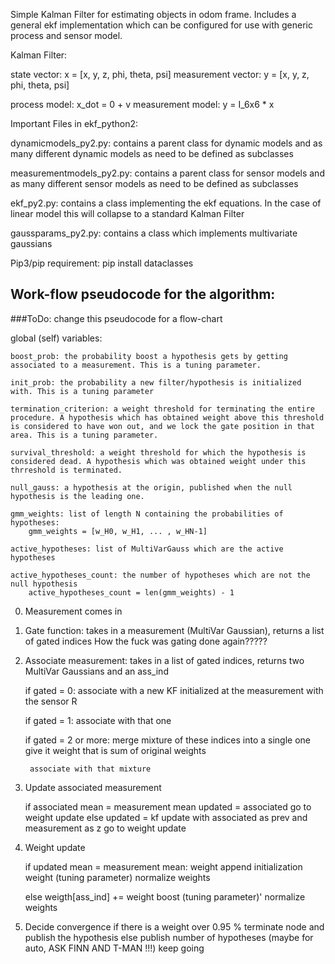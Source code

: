 Simple Kalman Filter for estimating objects in odom frame. Includes a general ekf implementation which can be configured for
use with generic process and sensor model.

Kalman Filter:

state vector:       x = [x, y, z, phi, theta, psi]
measurement vector: y = [x, y, z, phi, theta, psi]

process model:     x_dot = 0 + v
measurement model: y = I_6x6 * x


Important Files in ekf_python2:

dynamicmodels_py2.py: contains a parent class for dynamic models and as many different dynamic models as need to be defined 
as subclasses

measurementmodels_py2.py: contains a parent class for sensor models and as many different sensor models as need to be defined 
as subclasses

ekf_py2.py: contains a class implementing the ekf equations. In the case of linear model this will collapse to a standard Kalman Filter

gaussparams_py2.py: contains a class which implements multivariate gaussians

Pip3/pip requirement:
pip install dataclasses



## Work-flow pseudocode for the algorithm:
###ToDo: change this pseudocode for a flow-chart

global (self) variables:

    boost_prob: the probability boost a hypothesis gets by getting associated to a measurement. This is a tuning parameter.

    init_prob: the probability a new filter/hypothesis is initialized with. This is a tuning parameter

    termination_criterion: a weight threshold for terminating the entire procedure. A hypothesis which has obtained weight above this threshold is considered to have won out, and we lock the gate position in that area. This is a tuning parameter.

    survival_threshold: a weight threshold for which the hypothesis is considered dead. A hypothesis which was obtained weight under this thrreshold is terminated.
    
    null_gauss: a hypothesis at the origin, published when the null hypothesis is the leading one.

    gmm_weights: list of length N containing the probabilities of hypotheses:
        gmm_weights = [w_H0, w_H1, ... , w_HN-1]
    
    active_hypotheses: list of MultiVarGauss which are the active hypotheses

    active_hypotheses_count: the number of hypotheses which are not the null hypothesis
        active_hypotheses_count = len(gmm_weights) - 1
    

0) Measurement comes in

1) Gate function: takes in a measurement (MultiVar Gaussian), returns a list of gated indices
    How the fuck was gating done again?????

2) Associate measurement: takes in a list of gated indices, returns two MultiVar Gaussians and an ass_ind

    if gated = 0:
        associate with a new KF initialized at the measurement with the sensor R
    
    if gated = 1:
        associate with that one
    
    if gated = 2 or more:
        merge mixture of these indices into a single one
        give it weight that is sum of original weights

        associate with that mixture

    
3) Update associated measurement
    
    if associated mean = measurement mean
        updated = associated
        go to weight update
    else
        updated = kf update with associated as prev and measurement as z
        go to weight update
    
4) Weight update

    if updated mean = measurement mean:
        weight append initialization weight (tuning parameter)
        normalize weights

    else 
        weigth[ass_ind] += weight boost (tuning parameter)'
        normalize weights

5) Decide convergence
    if there is a weight over 0.95 %
        terminate node and publish the hypothesis
    else
        publish number of hypotheses (maybe for auto, ASK FINN AND T-MAN !!!)
        keep going
        